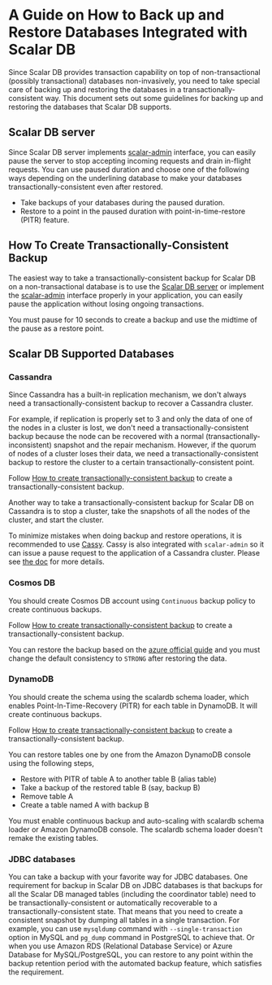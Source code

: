 # A Guide on How to Back up and Restore Databases Integrated with Scalar DB

Since Scalar DB provides transaction capability on top of non-transactional (possibly transactional) databases non-invasively, you need to take special care of backing up and restoring the databases in a transactionally-consistent way.
This document sets out some guidelines for backing up and restoring the databases that Scalar DB supports.

## Scalar DB server

Since Scalar DB server implements [scalar-admin](https://github.com/scalar-labs/scalar-admin) interface, you can easily pause the server to stop accepting incoming requests and drain in-flight requests.
You can use paused duration and choose one of the following ways depending on the underlining database to make your databases transactionally-consistent even after restored.
* Take backups of your databases during the paused duration.
* Restore to a point in the paused duration with point-in-time-restore (PITR) feature.

## How To Create Transactionally-Consistent Backup

The easiest way to take a transactionally-consistent backup for Scalar DB on a non-transactional database is to use the [Scalar DB server](https://github.com/scalar-labs/scalardb/tree/master/server) or implement the [scalar-admin](https://github.com/scalar-labs/scalar-admin) interface properly in your application, you can easily pause the application without losing ongoing transactions.

You must pause for 10 seconds to create a backup and use the midtime of the pause as a restore point.

## Scalar DB Supported Databases

### Cassandra

Since Cassandra has a built-in replication mechanism, we don't always need a transactionally-consistent backup to recover a Cassandra cluster.

For example, if replication is properly set to 3 and only the data of one of the nodes in a cluster is lost, we don't need a transactionally-consistent backup because the node can be recovered with a normal (transactionally-inconsistent) snapshot and the repair mechanism.
However, if the quorum of nodes of a cluster loses their data, we need a transactionally-consistent backup to restore the cluster to a certain transactionally-consistent point.

Follow [How to create transactionally-consistent backup](#how-to-create-transactionally-consistent-backup) to create a transactionally-consistent backup.

Another way to take a transactionally-consistent backup for Scalar DB on Cassandra is to stop a cluster, take the snapshots of all the nodes of the cluster, and start the cluster. 

To minimize mistakes when doing backup and restore operations, it is recommended to use [Cassy](https://github.com/scalar-labs/cassy).
Cassy is also integrated with `scalar-admin` so it can issue a pause request to the application of a Cassandra cluster.
Please see [the doc](https://github.com/scalar-labs/cassy/blob/master/docs/getting-started.md#take-cluster-wide-consistent-backups) for more details.

### Cosmos DB

You should create Cosmos DB account using `Continuous` backup policy to create continuous backups.

Follow [How to create transactionally-consistent backup](#how-to-create-transactionally-consistent-backup) to create a transactionally-consistent backup.

You can restore the backup based on the [azure official guide](https://docs.microsoft.com/en-us/azure/cosmos-db/restore-account-continuous-backup#restore-account-portal) and you must change the default consistency to `STRONG` after restoring the data.

### DynamoDB

You should create the schema using the scalardb schema loader, which enables Point-In-Time-Recovery (PITR) for each table in DynamoDB. It will create continuous backups.

Follow [How to create transactionally-consistent backup](#how-to-create-transactionally-consistent-backup) to create a transactionally-consistent backup.

You can restore tables one by one from the Amazon DynamoDB console using the following steps,

* Restore with PITR of table A to another table B (alias table)
* Take a backup of the restored table B (say, backup B)
* Remove table A
* Create a table named A with backup B

You must enable continuous backup and auto-scaling with scalardb schema loader or Amazon DynamoDB console. The scalardb schema loader doesn't remake the existing tables.

### JDBC databases

You can take a backup with your favorite way for JDBC databases.
One requirement for backup in Scalar DB on JDBC databases is that backups for all the Scalar DB managed tables (including the coordinator table) need to be transactionally-consistent or automatically recoverable to a transactionally-consistent state.
That means that you need to create a consistent snapshot by dumping all tables in a single transaction.
For example, you can use `mysqldump` command with `--single-transaction` option in MySQL and `pg_dump` command in PostgreSQL to achieve that.
Or when you use Amazon RDS (Relational Database Service) or Azure Database for MySQL/PostgreSQL, you can restore to any point within the backup retention period with the automated backup feature, which satisfies the requirement.
